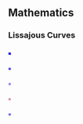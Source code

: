 ## Mathematics

### Lissajous Curves

![](lissajous-curve-13.svg)

![](lissajous-curve-14.svg)

![](lissajous-curve-34.svg)

![](lissajous-curve-45.svg)

![](lissajous-knot-34.svg)
